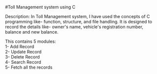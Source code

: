 #Toll Management system using C

Description: In Toll Management system, I have used the concepts of C programming like- function, structure, and file handling. It is designed to record the details like- owner's name, vehicle's registration number, balance and new balance.

This contains 5 modules:  
1- Add Record  
2- Update Record  
3- Delete Record  
4- Search Record  
5- Fetch all the records  
